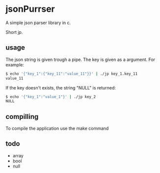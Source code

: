 # jsonPurrser
A simple json parser library in c.

Short jp. 

## usage
The json string is given trough a pipe.
The key is given as a argument.
For example:
~~~bash
$ echo '{"key_1":{"key_11":"value_11"}}' | ./jp key_1.key_11
value_11
~~~
If the key doesn't exists, the string "NULL" is returned:
~~~bash
$ echo '{"key_1":"value_1"}' | ./jp key_2
NULL
~~~
## compilling
To compile the application use the make command

## todo
- array
- bool
- null


